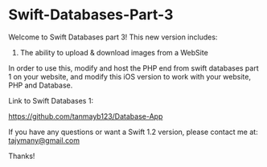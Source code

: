 # Swift-Databases-Part-3

Welcome to Swift Databases part 3! This new version includes:
1. The ability to upload & download images from a WebSite

In order to use this, modify and host the PHP end from swift databases part 1 on your website, and modify this iOS version to work with your website, PHP and Database.

Link to Swift Databases 1:

https://github.com/tanmayb123/Database-App

If you have any questions or want a Swift 1.2 version, please contact me at: tajymany@gmail.com

Thanks!
